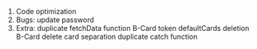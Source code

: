 1. Code optimization
2. Bugs: update password
3. Extra: 
duplicate fetchData function
B-Card token defaultCards deletion
B-Card delete card separation
duplicate catch function
